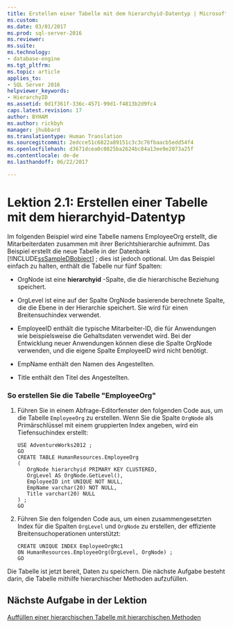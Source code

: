 ```yaml
---
title: Erstellen einer Tabelle mit dem hierarchyid-Datentyp | Microsoft-Dokumentation
ms.custom: 
ms.date: 03/01/2017
ms.prod: sql-server-2016
ms.reviewer: 
ms.suite: 
ms.technology:
- database-engine
ms.tgt_pltfrm: 
ms.topic: article
applies_to:
- SQL Server 2016
helpviewer_keywords:
- HierarchyID
ms.assetid: 0d1f361f-336c-4571-99d1-f4813b2d9fc4
caps.latest.revision: 17
author: BYHAM
ms.author: rickbyh
manager: jhubbard
ms.translationtype: Human Translation
ms.sourcegitcommit: 2edcce51c6822a89151c3c3c76fbaacb5edd54f4
ms.openlocfilehash: d3671dcea0c0825ba2624bc84a13ee9e2073a25f
ms.contentlocale: de-de
ms.lasthandoff: 06/22/2017

---
```

# <a name="lesson-2-1---creating-a-table-using-the-hierarchyid-data-type"></a>Lektion 2.1: Erstellen einer Tabelle mit dem hierarchyid-Datentyp
Im folgenden Beispiel wird eine Tabelle namens EmployeeOrg erstellt, die Mitarbeiterdaten zusammen mit ihrer Berichtshierarchie aufnimmt. Das Beispiel erstellt die neue Tabelle in der Datenbank [!INCLUDE[ssSampleDBobject](../../includes/sssampledbobject-md.md)] ; dies ist jedoch optional. Um das Beispiel einfach zu halten, enthält die Tabelle nur fünf Spalten:  
  
-   OrgNode ist eine **hierarchyid** -Spalte, die die hierarchische Beziehung speichert.  
  
-   OrgLevel ist eine auf der Spalte OrgNode basierende berechnete Spalte, die die Ebene in der Hierarchie speichert. Sie wird für einen Breitensuchindex verwendet.  
  
-   EmployeeID enthält die typische Mitarbeiter-ID, die für Anwendungen wie beispielsweise die Gehaltsdaten verwendet wird. Bei der Entwicklung neuer Anwendungen können diese die Spalte OrgNode verwenden, und die eigene Spalte EmployeeID wird nicht benötigt.  
  
-   EmpName enthält den Namen des Angestellten.  
  
-   Title enthält den Titel des Angestellten.  
  
### <a name="to-create-the-employeeorg-table"></a>So erstellen Sie die Tabelle "EmployeeOrg"  
  
1.  Führen Sie in einem Abfrage-Editorfenster den folgenden Code aus, um die Tabelle `EmployeeOrg` zu erstellen. Wenn Sie die Spalte `OrgNode` als Primärschlüssel mit einem gruppierten Index angeben, wird ein Tiefensuchindex erstellt:  
  
    ```  
    USE AdventureWorks2012 ;  
    GO  
    CREATE TABLE HumanResources.EmployeeOrg  
    (  
       OrgNode hierarchyid PRIMARY KEY CLUSTERED,  
       OrgLevel AS OrgNode.GetLevel(),  
       EmployeeID int UNIQUE NOT NULL,  
       EmpName varchar(20) NOT NULL,  
       Title varchar(20) NULL  
    ) ;  
    GO  
    ```  
  
2.  Führen Sie den folgenden Code aus, um einen zusammengesetzten Index für die Spalten `OrgLevel` und `OrgNode` zu erstellen, der effiziente Breitensuchoperationen unterstützt:  
  
    ```  
    CREATE UNIQUE INDEX EmployeeOrgNc1   
    ON HumanResources.EmployeeOrg(OrgLevel, OrgNode) ;  
    GO  
    ```  
  
Die Tabelle ist jetzt bereit, Daten zu speichern. Die nächste Aufgabe besteht darin, die Tabelle mithilfe hierarchischer Methoden aufzufüllen.  
  
## <a name="next-task-in-lesson"></a>Nächste Aufgabe in der Lektion  
[Auffüllen einer hierarchischen Tabelle mit hierarchischen Methoden](../../relational-databases/tables/lesson-2-2-populating-a-hierarchical-table-using-hierarchical-methods.md)  
  
  
  

